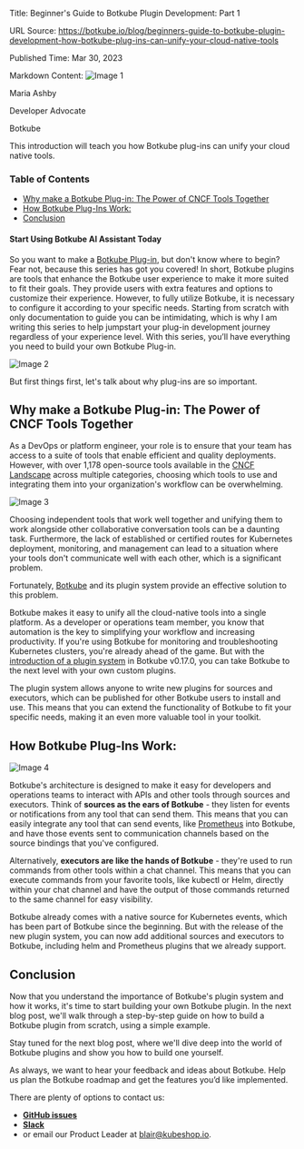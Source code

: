 Title: Beginner's Guide to Botkube Plugin Development: Part 1

URL Source: https://botkube.io/blog/beginners-guide-to-botkube-plugin-development-how-botkube-plug-ins-can-unify-your-cloud-native-tools

Published Time: Mar 30, 2023

Markdown Content:
![Image 1](https://assets-global.website-files.com/634fabb21508d6c9db9bc46f/6408ed63e5b48fed17e54625_SE6Pjp9PW9TaOwePHJXRaxaLQgYdT2HX_5PYASmvIx8.jpeg)

Maria Ashby

Developer Advocate

Botkube

This introduction will teach you how Botkube plug-ins can unify your cloud native tools.

### Table of Contents

*   [Why make a Botkube Plug-in: The Power of CNCF Tools Together](#why-make-a-botkube-plug-in-the-power-of-cncf-tools-together-)
*   [How Botkube Plug-Ins Work:](#how-botkube-plug-ins-work-)
*   [Conclusion](#conclusion-)

#### Start Using Botkube AI Assistant Today

So you want to make a [Botkube Plug-in](https://botkube.io/integrations), but don't know where to begin? Fear not, because this series has got you covered! In short, Botkube plugins are tools that enhance the Botkube user experience to make it more suited to fit their goals. They provide users with extra features and options to customize their experience. However, to fully utilize Botkube, it is necessary to configure it according to your specific needs. Starting from scratch with only documentation to guide you can be intimidating, which is why I am writing this series to help jumpstart your plug-in development journey regardless of your experience level. With this series, you’ll have everything you need to build your own Botkube Plug-in.

![Image 2](https://assets-global.website-files.com/634fabb21508d6c9db9bc46f/64259de0f04e131b26b323ab_YDm2BILjPQoWfmfEClCKc4da4Acv3ASayZTaEEEdd27wxMLEb-eWsECh1qpEKoqabyu43YFgDmSULoDFTIwBMCF7ndEFnTzG0bLBSjA1xFx0v_cBNjx8zBD1owLk8IfqA8nK2IiIJ_qtrJcU3dGb-s8.png)

But first things first, let's talk about why plug-ins are so important.

**Why make a Botkube Plug-in: The Power of CNCF Tools Together**
----------------------------------------------------------------

As a DevOps or platform engineer, your role is to ensure that your team has access to a suite of tools that enable efficient and quality deployments. However, with over 1,178 open-source tools available in the [CNCF Landscape](https://landscape.cncf.io/?organization=kubeshop&selected=botkube) across multiple categories, choosing which tools to use and integrating them into your organization's workflow can be overwhelming.

![Image 3](https://assets-global.website-files.com/634fabb21508d6c9db9bc46f/64259def371cfe07bc0f2b8e_s7cvlLKT1mIpSir81gNynMEUtfKsi34yzhstUPE8tTuzP8sRizuzesbF3elxcr1ynfIKa_fWLqAsX2a0jT9Z52xisGCDxGUlKZACDTlJkmQ7lKOttNSomQgDDiYKJ0yt_mZF2KhHRlSbygHiNiod_3g.png)

Choosing independent tools that work well together and unifying them to work alongside other collaborative conversation tools can be a daunting task. Furthermore, the lack of established or certified routes for Kubernetes deployment, monitoring, and management can lead to a situation where your tools don't communicate well with each other, which is a significant problem.

Fortunately, [Botkube](https://botkube.io/) and its plugin system provide an effective solution to this problem.

Botkube makes it easy to unify all the cloud-native tools into a single platform. As a developer or operations team member, you know that automation is the key to simplifying your workflow and increasing productivity. If you're using Botkube for monitoring and troubleshooting Kubernetes clusters, you're already ahead of the game. But with the [introduction of a plugin system](https://botkube.io/blog/botkube-v017-release-notes) in Botkube v0.17.0, you can take Botkube to the next level with your own custom plugins.

The plugin system allows anyone to write new plugins for sources and executors, which can be published for other Botkube users to install and use. This means that you can extend the functionality of Botkube to fit your specific needs, making it an even more valuable tool in your toolkit.

**How Botkube Plug-Ins Work:**
------------------------------

![Image 4](https://assets-global.website-files.com/634fabb21508d6c9db9bc46f/64259e0b4fdb15ca2aa6e839_iKasmcohH7JW9C8d9Y10Y6AM8n1uSpA-HtyxcqE6jxI9XBN53Nott737B5XTDLMGB1nXUnkGPN-fHeNbq4RIbsuy6Kko3LdT9hrdf-YpXukG2kVCCgbSDNvPltY4coW4PmCmXIdeyO0luWUNcDxVk0I.png)

Botkube's architecture is designed to make it easy for developers and operations teams to interact with APIs and other tools through sources and executors. Think of __sources as the ears of Botkube__ - they listen for events or notifications from any tool that can send them. This means that you can easily integrate any tool that can send events, like [Prometheus](https://botkube.io/integration/prometheus) into Botkube, and have those events sent to communication channels based on the source bindings that you've configured.

Alternatively, __executors are like the hands of Botkube__ - they're used to run commands from other tools within a chat channel. This means that you can execute commands from your favorite tools, like kubectl or Helm, directly within your chat channel and have the output of those commands returned to the same channel for easy visibility.

Botkube already comes with a native source for Kubernetes events, which has been part of Botkube since the beginning. But with the release of the new plugin system, you can now add additional sources and executors to Botkube, including helm and Prometheus plugins that we already support.

**Conclusion**
--------------

Now that you understand the importance of Botkube's plugin system and how it works, it's time to start building your own Botkube plugin. In the next blog post, we'll walk through a step-by-step guide on how to build a Botkube plugin from scratch, using a simple example.

Stay tuned for the next blog post, where we'll dive deep into the world of Botkube plugins and show you how to build one yourself.

As always, we want to hear your feedback and ideas about Botkube. Help us plan the Botkube roadmap and get the features you’d like implemented.

There are plenty of options to contact us:

*   [**GitHub issues**](https://github.com/kubeshop/botkube/issues)
*   [**Slack**](https://join.botkube.io/)
*   or email our Product Leader at blair@kubeshop.io.
